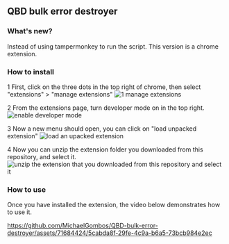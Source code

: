 ## QBD bulk error destroyer

### What's new?
Instead of using tampermonkey to run the script. This version is a chrome extension. 

### How to install

1 First, click on the three dots in the top right of chrome, then select "extensions" > "manage extensions"
![1 manage extensions](https://github.com/MichaelGombos/QBD-bulk-error-destroyer/assets/71684424/cbe26fbf-42fe-489e-90d1-f927e617df14)

2 From the extensions page, turn developer mode on in the top right.
![enable developer mode](https://github.com/MichaelGombos/QBD-bulk-error-destroyer/assets/71684424/46d6c454-6261-49b9-b49d-bf37b4756844)

3 Now a new menu should open, you can click on "load unpacked extension"
![load an upacked extension](https://github.com/MichaelGombos/QBD-bulk-error-destroyer/assets/71684424/8f8c5d99-eb02-4d4a-9d5e-7083b09cf4f9)

4 Now you can unzip the extension folder you downloaded from this repository, and select it.
![unzip the extension that you downloaded from this repository and select it](https://github.com/MichaelGombos/QBD-bulk-error-destroyer/assets/71684424/c124f67c-49cd-41ed-8895-7ace05507073)

### How to use

Once you have installed the extension, the video below demonstrates how to use it.

https://github.com/MichaelGombos/QBD-bulk-error-destroyer/assets/71684424/5cabda8f-29fe-4c9a-b6a5-73bcb984e2ec


